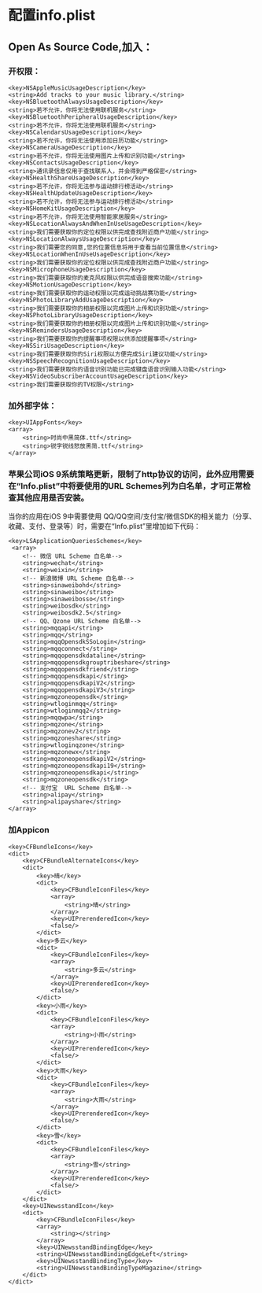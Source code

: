#  配置info.plist

## Open As Source Code,加入：

### 开权限：
    <key>NSAppleMusicUsageDescription</key>
    <string>Add tracks to your music library.</string>
    <key>NSBluetoothAlwaysUsageDescription</key>
    <string>若不允许，你将无法使用联机服务</string>
    <key>NSBluetoothPeripheralUsageDescription</key>
    <string>若不允许，你将无法使用联机服务</string>
    <key>NSCalendarsUsageDescription</key>
    <string>若不允许，你将无法使用添加日历功能</string>
    <key>NSCameraUsageDescription</key>
    <string>若不允许，你将无法使用图片上传和识别功能</string>
    <key>NSContactsUsageDescription</key>
    <string>通讯录信息仅用于查找联系人，并会得到严格保密</string>
    <key>NSHealthShareUsageDescription</key>
    <string>若不允许，你将无法参与运动排行榜活动</string>
    <key>NSHealthUpdateUsageDescription</key>
    <string>若不允许，你将无法参与运动排行榜活动</string>
    <key>NSHomeKitUsageDescription</key>
    <string>若不允许，你将无法使用智能家居服务</string>
    <key>NSLocationAlwaysAndWhenInUseUsageDescription</key>
    <string>我们需要获取你的定位权限以供完成查找附近商户功能</string>
    <key>NSLocationAlwaysUsageDescription</key>
    <string>我们需要您的同意,您的位置信息将用于查看当前位置信息</string>
    <key>NSLocationWhenInUseUsageDescription</key>
    <string>我们需要获取你的定位权限以供完成查找附近商户功能</string>
    <key>NSMicrophoneUsageDescription</key>
    <string>我们需要获取你的麦克风权限以供完成语音搜索功能</string>
    <key>NSMotionUsageDescription</key>
    <string>我们需要获取你的运动权限以完成运动挑战赛功能</string>
    <key>NSPhotoLibraryAddUsageDescription</key>
    <string>我们需要获取你的相册权限以完成图片上传和识别功能</string>
    <key>NSPhotoLibraryUsageDescription</key>
    <string>我们需要获取你的相册权限以完成图片上传和识别功能</string>
    <key>NSRemindersUsageDescription</key>
    <string>我们需要获取你的提醒事项权限以供添加提醒事项</string>
    <key>NSSiriUsageDescription</key>
    <string>我们需要获取你的Siri权限以方便完成Siri建议功能</string>
    <key>NSSpeechRecognitionUsageDescription</key>
    <string>我们需要获取你的语音识别功能已完成键盘语音识别输入功能</string>
    <key>NSVideoSubscriberAccountUsageDescription</key>
    <string>我们需要获取你的TV权限</string>

### 加外部字体：
    <key>UIAppFonts</key>
    <array>
        <string>时尚中黑简体.ttf</string>
        <string>锐字锐线怒放黑简.ttf</string>
    </array>

### 苹果公司iOS 9系统策略更新，限制了http协议的访问，此外应用需要在“Info.plist”中将要使用的URL Schemes列为白名单，才可正常检查其他应用是否安装。
当你的应用在iOS 9中需要使用 QQ/QQ空间/支付宝/微信SDK的相关能力（分享、收藏、支付、登录等）时，需要在“Info.plist”里增加如下代码：

    <key>LSApplicationQueriesSchemes</key>
     <array>
        <!-- 微信 URL Scheme 白名单-->
        <string>wechat</string>
        <string>weixin</string>
        <!-- 新浪微博 URL Scheme 白名单-->
        <string>sinaweibohd</string>
        <string>sinaweibo</string>
        <string>sinaweibosso</string>
        <string>weibosdk</string>
        <string>weibosdk2.5</string>
        <!-- QQ、Qzone URL Scheme 白名单-->
        <string>mqqapi</string>
        <string>mqq</string>
        <string>mqqOpensdkSSoLogin</string>
        <string>mqqconnect</string>
        <string>mqqopensdkdataline</string>
        <string>mqqopensdkgrouptribeshare</string>
        <string>mqqopensdkfriend</string>
        <string>mqqopensdkapi</string>
        <string>mqqopensdkapiV2</string>
        <string>mqqopensdkapiV3</string>
        <string>mqzoneopensdk</string>
        <string>wtloginmqq</string>
        <string>wtloginmqq2</string>
        <string>mqqwpa</string>
        <string>mqzone</string>
        <string>mqzonev2</string>
        <string>mqzoneshare</string>
        <string>wtloginqzone</string>
        <string>mqzonewx</string>
        <string>mqzoneopensdkapiV2</string>
        <string>mqzoneopensdkapi19</string>
        <string>mqzoneopensdkapi</string>
        <string>mqzoneopensdk</string>
        <!-- 支付宝  URL Scheme 白名单-->
        <string>alipay</string>
        <string>alipayshare</string>
    </array>
    
### 加Appicon

    <key>CFBundleIcons</key>
    <dict>
        <key>CFBundleAlternateIcons</key>
        <dict>
            <key>晴</key>
            <dict>
                <key>CFBundleIconFiles</key>
                <array>
                    <string>晴</string>
                </array>
                <key>UIPrerenderedIcon</key>
                <false/>
            </dict>
            <key>多云</key>
            <dict>
                <key>CFBundleIconFiles</key>
                <array>
                    <string>多云</string>
                </array>
                <key>UIPrerenderedIcon</key>
                <false/>
            </dict>
            <key>小雨</key>
            <dict>
                <key>CFBundleIconFiles</key>
                <array>
                    <string>小雨</string>
                </array>
                <key>UIPrerenderedIcon</key>
                <false/>
            </dict>
            <key>大雨</key>
            <dict>
                <key>CFBundleIconFiles</key>
                <array>
                    <string>大雨</string>
                </array>
                <key>UIPrerenderedIcon</key>
                <false/>
            </dict>
            <key>雪</key>
            <dict>
                <key>CFBundleIconFiles</key>
                <array>
                    <string>雪</string>
                </array>
                <key>UIPrerenderedIcon</key>
                <false/>
            </dict>
        </dict>
        <key>UINewsstandIcon</key>
        <dict>
            <key>CFBundleIconFiles</key>
            <array>
                <string></string>
            </array>
            <key>UINewsstandBindingEdge</key>
            <string>UINewsstandBindingEdgeLeft</string>
            <key>UINewsstandBindingType</key>
            <string>UINewsstandBindingTypeMagazine</string>
        </dict>
    </dict>
